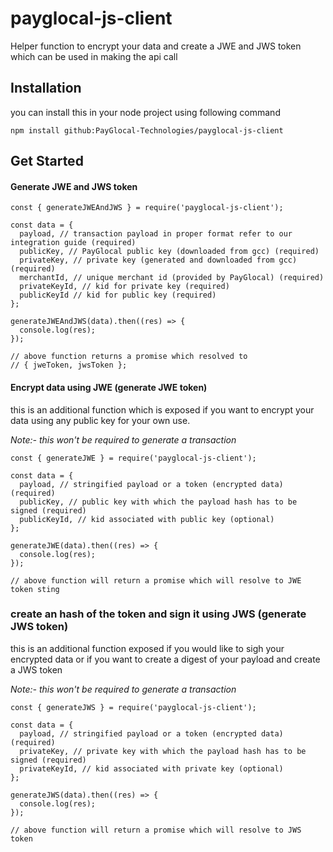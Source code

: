 # payglocal-js-client

Helper function to encrypt your data and create a JWE and JWS token which can be used in making the api call

## Installation

you can install this in your node project using following command

```
npm install github:PayGlocal-Technologies/payglocal-js-client
```

## Get Started

#### Generate JWE and JWS token

```
const { generateJWEAndJWS } = require('payglocal-js-client');

const data = {
  payload, // transaction payload in proper format refer to our integration guide (required)
  publicKey, // PayGlocal public key (downloaded from gcc) (required)
  privateKey, // private key (generated and downloaded from gcc) (required)
  merchantId, // unique merchant id (provided by PayGlocal) (required)
  privateKeyId, // kid for private key (required)
  publicKeyId // kid for public key (required)
};

generateJWEAndJWS(data).then((res) => {
  console.log(res);
});

// above function returns a promise which resolved to
// { jweToken, jwsToken };
```

#### Encrypt data using JWE (generate JWE token)

this is an additional function which is exposed if you want to encrypt your data using any public key for your own use.

*Note:- this won't be required to generate a transaction*

```
const { generateJWE } = require('payglocal-js-client');

const data = {
  payload, // stringified payload or a token (encrypted data) (required)
  publicKey, // public key with which the payload hash has to be signed (required)
  publicKeyId, // kid associated with public key (optional)
};

generateJWE(data).then((res) => {
  console.log(res);
});

// above function will return a promise which will resolve to JWE token sting
```

### create an hash of the token and sign it using JWS (generate JWS token)

this is an additional function exposed if you would like to sigh your encrypted data or if you want to create a digest of your payload and create a JWS token

*Note:- this won't be required to generate a transaction*

```
const { generateJWS } = require('payglocal-js-client');

const data = {
  payload, // stringified payload or a token (encrypted data) (required)
  privateKey, // private key with which the payload hash has to be signed (required)
  privateKeyId, // kid associated with private key (optional)
};

generateJWS(data).then((res) => {
  console.log(res);
});

// above function will return a promise which will resolve to JWS token
```

